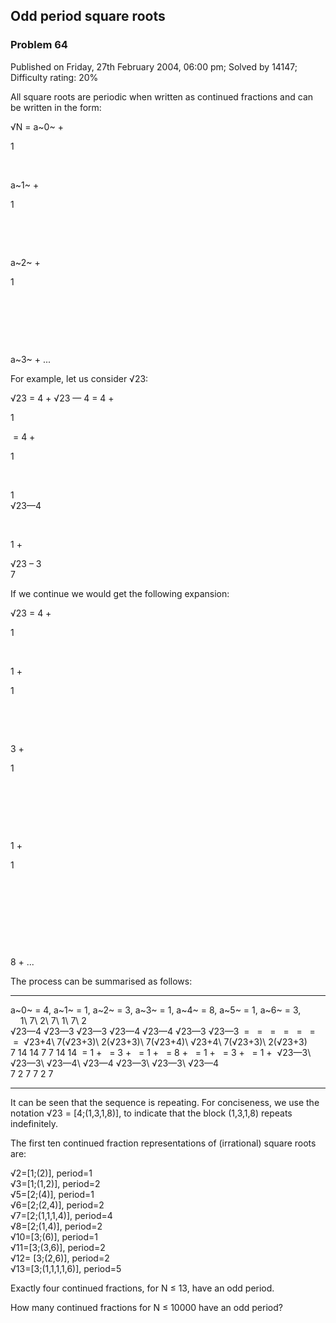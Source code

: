 Odd period square roots
-----------------------

### Problem 64

Published on Friday, 27th February 2004, 06:00 pm; Solved by 14147;
Difficulty rating: 20%

All square roots are periodic when written as continued fractions and
can be written in the form:

√N = a~0~ +

1

 

a~1~ +

1

 

 

a~2~ +

1

 

 

 

a~3~ + ...

For example, let us consider √23:

√23 = 4 + √23 — 4 = 4 + 

1

 = 4 + 

1

 

1\
√23—4

 

1 + 

√23 – 3\
7

If we continue we would get the following expansion:

√23 = 4 +

1

 

1 +

1

 

 

3 +

1

 

 

 

1 +

1

 

 

 

 

8 + ...

The process can be summarised as follows:

  ---------- ---------- ---------- ---------- ---------- ---------- ----------
  a~0~ = 4,  a~1~ = 1,  a~2~ = 3,  a~3~ = 1,  a~4~ = 8,  a~5~ = 1,  a~6~ = 3,
                                                                     
  1\         7\         2\         7\         1\         7\         2\
  √23—4      √23—3      √23—3      √23—4      √23—4      √23—3      √23—3
   =          =          =          =          =          =          = 
  √23+4\     7(√23+3)\  2(√23+3)\  7(√23+4)\  √23+4\     7(√23+3)\  2(√23+3)\
  7          14         14         7          7          14         14
   = 1 +      = 3 +      = 1 +      = 8 +      = 1 +      = 3 +      = 1 + 
  √23—3\     √23—3\     √23—4\     √23—4      √23—3\     √23—3\     √23—4\
  7          2          7                     7          2          7
  ---------- ---------- ---------- ---------- ---------- ---------- ----------

It can be seen that the sequence is repeating. For conciseness, we use
the notation √23 = [4;(1,3,1,8)], to indicate that the block (1,3,1,8)
repeats indefinitely.

The first ten continued fraction representations of (irrational) square
roots are:

√2=[1;(2)], period=1\
 √3=[1;(1,2)], period=2\
 √5=[2;(4)], period=1\
 √6=[2;(2,4)], period=2\
 √7=[2;(1,1,1,4)], period=4\
 √8=[2;(1,4)], period=2\
 √10=[3;(6)], period=1\
 √11=[3;(3,6)], period=2\
 √12= [3;(2,6)], period=2\
 √13=[3;(1,1,1,1,6)], period=5

Exactly four continued fractions, for N ≤ 13, have an odd period.

How many continued fractions for N ≤ 10000 have an odd period?
